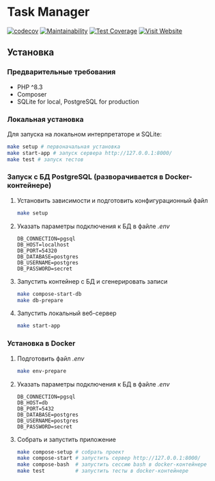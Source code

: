 # Task Manager

[![codecov](https://codecov.io/gh/DaniillGolovin/Task-Manager/graph/badge.svg?token=WHVL3OC2JT)](https://codecov.io/gh/DaniillGolovin/Task-Manager)
[![Maintainability](https://api.codeclimate.com/v1/badges/900f3c4c6c2c37d352cd/maintainability)](https://codeclimate.com/github/DaniillGolovin/Task-Manager/maintainability)
[![Test Coverage](https://api.codeclimate.com/v1/badges/900f3c4c6c2c37d352cd/test_coverage)](https://codeclimate.com/github/DaniillGolovin/Task-Manager/test_coverage)
[![Visit Website](https://img.shields.io/badge/Visit%20Website-Click%20Here-brightgreen)](http://213.171.6.21:8000)

## Установка

### Предварительные требования

* PHP ^8.3
* Composer
* SQLite for local, PostgreSQL for production

### Локальная установка

Для запуска на локальном интерпретаторе и SQLite:

```sh
make setup # первоначальная установка
make start-app # запуск сервера http://127.0.0.1:8000/
make test # запуск тестов
```

### Запуск с БД PostgreSQL (разворачивается в Docker-контейнере)

1. Установить зависимости и подготовить конфигурационный файл

    ```sh
    make setup
    ```

2. Указать параметры подключения к БД в файле *.env*

    ```dotenv
    DB_CONNECTION=pgsql
    DB_HOST=localhost
    DB_PORT=54320
    DB_DATABASE=postgres
    DB_USERNAME=postgres
    DB_PASSWORD=secret
    ```

3. Запустить контейнер с БД и сгенерировать записи

    ```sh
    make compose-start-db
    make db-prepare
    ```

4. Запустить локальный веб-сервер

    ```sh
    make start-app
    ```

### Установка в Docker

1. Подготовить файл *.env*

    ```sh
    make env-prepare
    ```

2. Указать параметры подключения к БД в файле *.env*

    ```dotenv
    DB_CONNECTION=pgsql
    DB_HOST=db
    DB_PORT=5432
    DB_DATABASE=postgres
    DB_USERNAME=postgres
    DB_PASSWORD=secret
    ```

3. Собрать и запустить приложение

    ```sh
    make compose-setup # собрать проект
    make compose-start # запустить сервер http://127.0.0.1:8000/
    make compose-bash  # запустить сессию bash в docker-контейнере
    make test          # запустить тесты в docker-контейнере
    ```

